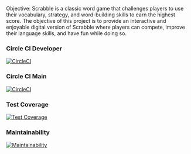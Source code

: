 Objective: Scrabble is a classic word game that challenges players to use their vocabulary, strategy, and word-building skills to earn the highest score. The objective of this project is to provide an interactive and enjoyable digital version of Scrabble where players can compete, improve their language skills, and have fun while doing so.



### Circle CI Developer

[![CircleCI](https://dl.circleci.com/status-badge/img/gh/um-computacion-tm/scrabble-2023-alexisyassuff/tree/developer.svg?style=svg)](https://dl.circleci.com/status-badge/redirect/gh/um-computacion-tm/scrabble-2023-alexisyassuff/tree/developer)

### Circle CI Main
[![CircleCI](https://dl.circleci.com/status-badge/img/gh/um-computacion-tm/scrabble-2023-alexisyassuff/tree/main.svg?style=svg)](https://dl.circleci.com/status-badge/redirect/gh/um-computacion-tm/scrabble-2023-alexisyassuff/tree/main)

### Test Coverage

[![Test Coverage](https://api.codeclimate.com/v1/badges/3edebf81da831b9f527f/test_coverage)](https://codeclimate.com/github/um-computacion-tm/scrabble-2023-alexisyassuff/test_coverage)

### Maintainability

[![Maintainability](https://api.codeclimate.com/v1/badges/3edebf81da831b9f527f/maintainability)](https://codeclimate.com/github/um-computacion-tm/scrabble-2023-alexisyassuff/maintainability)